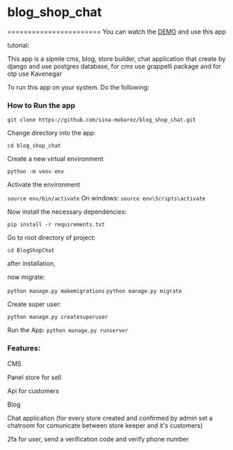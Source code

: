 # blog_shop_chat


=======================
You can watch the [DEMO](https://bchavcut-bchavcut.fandogh.cloud/) and use this app

tutorial:

This app is a sipmle cms, blog, store builder, chat application that create by django and use postgres database,
for cms use grappelli package and for otp use Kavenegar

To run this app on your system. Do the following:

### How to Run the app

```git clone https://github.com/sina-mobarez/blog_shop_chat.git```

Change directory into the app:

```cd blog_shop_chat```

Create a new virtual environment

```python -m venv env```

Activate the environment

```source env/bin/activate``` On windows: ```source env\Scripts\activate```

Now install the necessary dependencies:

```pip install -r requirements.txt```

Go to root directory of project:

```cd BlogShopChat```

after installation,

now migrate:

```python manage.py makemigrations```
```python manage.py migrate```

Create super user:

```python manage.py createsuperuser```

Run the App:
```python manage.py runserver```

### Features:

CMS

Panel store for sell

Api for customers

Blog

Chat application (for every store created and confirmed by admin set a chatroom for comunicate between store keeper and it's customers)

2fa for user, send a verification code and verify phone number


